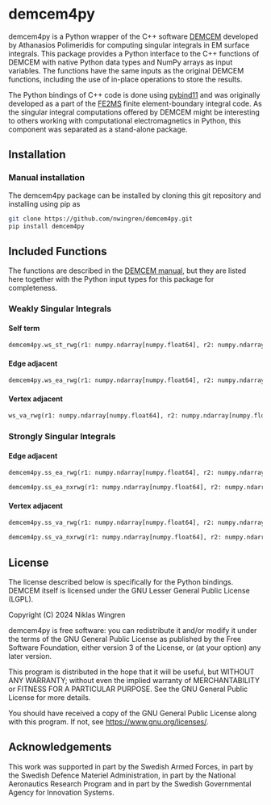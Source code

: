 # demcem4py

demcem4py is a Python wrapper of the C++ software [DEMCEM](https://github.com/thanospol/DEMCEM) developed by Athanasios Polimeridis for computing singular integrals in EM surface integrals. This package provides a Python interface to the C++ functions of DEMCEM with native Python data types and NumPy arrays as input variables. The functions have the same inputs as the original DEMCEM functions, including the use of in-place operations to store the results.

The Python bindings of C++ code is done using [pybind11](https://pybind11.readthedocs.io) and was originally developed as a part of the [FE2MS](https://github.com/nwingren/fe2ms) finite element-boundary integral code. As the singular integral computations offered by DEMCEM might be interesting to others working with computational electromagnetics in Python, this component was separated as a stand-alone package.



## Installation

### Manual installation

The demcem4py package can be installed by cloning this git repository and installing using pip as

```bash
git clone https://github.com/nwingren/demcem4py.git
pip install demcem4py
```

## Included Functions

The functions are described in the [DEMCEM manual](https://github.com/thanospol/DEMCEM/blob/4b8e2c915eb33fda229b714bf04a49666795835c/Manual/ReadMe_DEMCEM.pdf), but they are listed here together with the Python input types for this package for completeness.

### Weakly Singular Integrals

#### Self term
```python
demcem4py.ws_st_rwg(r1: numpy.ndarray[numpy.float64], r2: numpy.ndarray[numpy.float64], r3: numpy.ndarray[numpy.float64], ko: complex, Np_1D: int, result: numpy.ndarray[numpy.complex128])
```

#### Edge adjacent
```python
demcem4py.ws_ea_rwg(r1: numpy.ndarray[numpy.float64], r2: numpy.ndarray[numpy.float64], r3: numpy.ndarray[numpy.float64], r4: numpy.ndarray[numpy.float64], ko: complex, N_theta: int, N_psi: int, result: numpy.ndarray[numpy.complex128])
```

#### Vertex adjacent
```python
ws_va_rwg(r1: numpy.ndarray[numpy.float64], r2: numpy.ndarray[numpy.float64], r3: numpy.ndarray[numpy.float64], r4: numpy.ndarray[numpy.float64], r5: numpy.ndarray[numpy.float64], ko: complex, N_theta_p: int, N_theta_q: int, N_psi: int, result: numpy.ndarray[numpy.complex128])
```

### Strongly Singular Integrals

#### Edge adjacent
```python
demcem4py.ss_ea_rwg(r1: numpy.ndarray[numpy.float64], r2: numpy.ndarray[numpy.float64], r3: numpy.ndarray[numpy.float64], r4: numpy.ndarray[numpy.float64], ko: complex, N_theta: int, N_psi: int, result: numpy.ndarray[numpy.complex128])

demcem4py.ss_ea_nxrwg(r1: numpy.ndarray[numpy.float64], r2: numpy.ndarray[numpy.float64], r3: numpy.ndarray[numpy.float64], r4: numpy.ndarray[numpy.float64], ko: complex, N_theta: int, N_psi: int, result: numpy.ndarray[numpy.complex128])
```

#### Vertex adjacent
```python
demcem4py.ss_va_rwg(r1: numpy.ndarray[numpy.float64], r2: numpy.ndarray[numpy.float64], r3: numpy.ndarray[numpy.float64], r4: numpy.ndarray[numpy.float64], r5: numpy.ndarray[numpy.float64], ko: complex, N_theta_p: int, N_theta_q: int, N_psi: int, result: numpy.ndarray[numpy.complex128])

demcem4py.ss_va_nxrwg(r1: numpy.ndarray[numpy.float64], r2: numpy.ndarray[numpy.float64], r3: numpy.ndarray[numpy.float64], r4: numpy.ndarray[numpy.float64], r5: numpy.ndarray[numpy.float64], ko: complex, N_theta_p: int, N_theta_q: int, N_psi: int, result: numpy.ndarray[numpy.complex128])
```

## License

The license described below is specifically for the Python bindings. DEMCEM itself is licensed under the GNU Lesser General Public License (LGPL).

Copyright (C) 2024 Niklas Wingren

demcem4py is free software: you can redistribute it and/or modify
it under the terms of the GNU General Public License as published by
the Free Software Foundation, either version 3 of the License, or
(at your option) any later version.

This program is distributed in the hope that it will be useful,
but WITHOUT ANY WARRANTY; without even the implied warranty of
MERCHANTABILITY or FITNESS FOR A PARTICULAR PURPOSE.  See the
GNU General Public License for more details.

You should have received a copy of the GNU General Public License
along with this program.  If not, see <https://www.gnu.org/licenses/>.

## Acknowledgements
This work was supported in part by the Swedish Armed Forces, in part by the Swedish Defence Materiel Administration, in part by the National Aeronautics Research Program and in part by the Swedish Governmental Agency for Innovation Systems.

